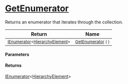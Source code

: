 # [GetEnumerator](./HierarchyElement--GetEnumerator.md)

Returns an enumerator that iterates through the collection.

| Return | Name | 
| --- | --- | 
| <sub>[IEnumerator](https://docs.microsoft.com/en-us/dotnet/api/System.Collections.Generic.IEnumerator-1)\<[HierarchyElement](./../HierarchyElement.md)></sub> | <sub>[GetEnumerator](./HierarchyElement--GetEnumerator.md) (  )</sub> | 


#### Parameters

#### Returns
[IEnumerator](https://docs.microsoft.com/en-us/dotnet/api/System.Collections.Generic.IEnumerator-1)\<[HierarchyElement](./../HierarchyElement.md)><br>
